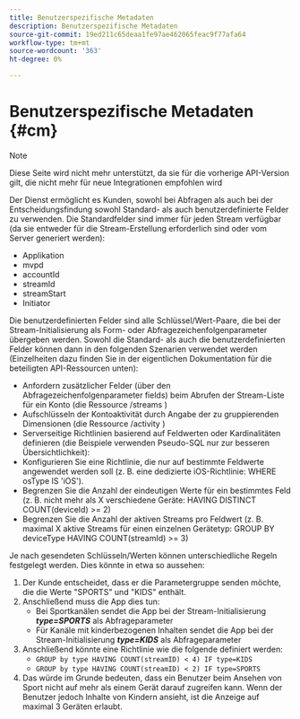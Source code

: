 ```yaml
---
title: Benutzerspezifische Metadaten
description: Benutzerspezifische Metadaten
source-git-commit: 19ed211c65deaa1fe97ae462065feac9f77afa64
workflow-type: tm+mt
source-wordcount: '363'
ht-degree: 0%

---
```




# Benutzerspezifische Metadaten {#cm}

>[!NOTE]
>
> Diese Seite wird nicht mehr unterstützt, da sie für die vorherige API-Version gilt, die nicht mehr für neue Integrationen empfohlen wird

Der Dienst ermöglicht es Kunden, sowohl bei Abfragen als auch bei der Entscheidungsfindung sowohl Standard- als auch benutzerdefinierte Felder zu verwenden. Die Standardfelder sind immer für jeden Stream verfügbar (da sie entweder für die Stream-Erstellung erforderlich sind oder vom Server generiert werden):

* Applikation
* mvpd
* accountId
* streamId
* streamStart
* Initiator


Die benutzerdefinierten Felder sind alle Schlüssel/Wert-Paare, die bei der Stream-Initialisierung als Form- oder Abfragezeichenfolgenparameter übergeben werden. Sowohl die Standard- als auch die benutzerdefinierten Felder können dann in den folgenden Szenarien verwendet werden (Einzelheiten dazu finden Sie in der eigentlichen Dokumentation für die beteiligten API-Ressourcen unten):

* Anfordern zusätzlicher Felder (über den Abfragezeichenfolgenparameter fields) beim Abrufen der Stream-Liste für ein Konto (die Ressource /streams )
* Aufschlüsseln der Kontoaktivität durch Angabe der zu gruppierenden Dimensionen (die Ressource /activity )
* Serverseitige Richtlinien basierend auf Feldwerten oder Kardinalitäten definieren (die Beispiele verwenden Pseudo-SQL nur zur besseren Übersichtlichkeit):
* Konfigurieren Sie eine Richtlinie, die nur auf bestimmte Feldwerte angewendet werden soll (z. B. eine dedizierte iOS-Richtlinie: WHERE osType IS &#39;iOS&#39;).
* Begrenzen Sie die Anzahl der eindeutigen Werte für ein bestimmtes Feld (z. B. nicht mehr als X verschiedene Geräte: HAVING DISTINCT COUNT(deviceId) >= 2)
* Begrenzen Sie die Anzahl der aktiven Streams pro Feldwert (z. B. maximal X aktive Streams für einen einzelnen Gerätetyp: GROUP BY deviceType HAVING COUNT(streamId) >= 3)


Je nach gesendeten Schlüsseln/Werten können unterschiedliche Regeln festgelegt werden. Dies könnte in etwa so aussehen:

1. Der Kunde entscheidet, dass er die Parametergruppe senden möchte, die die Werte &quot;SPORTS&quot; und &quot;KIDS&quot; enthält.
1. Anschließend muss die App dies tun:
   * Bei Sportkanälen sendet die App bei der Stream-Initialisierung ***type=SPORTS*** als Abfrageparameter
   * Für Kanäle mit kinderbezogenen Inhalten sendet die App bei der Stream-Initialisierung ***type=KIDS*** als Abfrageparameter
1. Anschließend könnte eine Richtlinie wie die folgende definiert werden:
   * `GROUP by type HAVING COUNT(streamID) < 4) IF type=KIDS`
   * `GROUP by type HAVING COUNT(streamID) < 2) IF type=SPORTS`
1. Das würde im Grunde bedeuten, dass ein Benutzer beim Ansehen von Sport nicht auf mehr als einem Gerät darauf zugreifen kann. Wenn der Benutzer jedoch Inhalte von Kindern ansieht, ist die Anzeige auf maximal 3 Geräten erlaubt.

